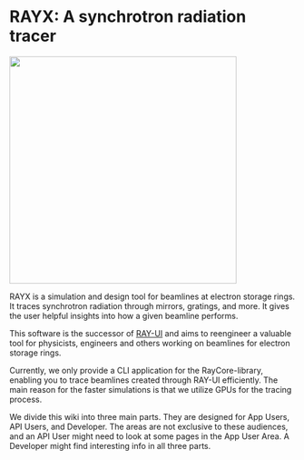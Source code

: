 # RAYX: A synchrotron radiation tracer

<img src="https://user-images.githubusercontent.com/13185253/167402648-788eee6a-2ba4-466a-8a0a-62e59663e957.png" width="400" height="400"/>

RAYX is a simulation and design tool for beamlines at electron storage rings. It traces synchrotron radiation through mirrors, gratings, and more. It gives the user helpful insights into how a given beamline performs. 

This software is the successor of [RAY-UI](https://www.helmholtz-berlin.de/forschung/oe/wi/optik-strahlrohre/arbeitsgebiete/ray_en.html) and aims to reengineer a valuable tool for physicists, engineers and others working on beamlines for electron storage rings.

Currently, we only provide a CLI application for the RayCore-library, enabling you to trace beamlines created through RAY-UI efficiently. The main reason for the faster simulations is that we utilize GPUs for the tracing process.


We divide this wiki into three main parts. They are designed for App Users, API Users, and Developer. The areas are not exclusive to these audiences, and an API User might need to look at some pages in the App User Area. A Developer might find interesting info in all three parts.
